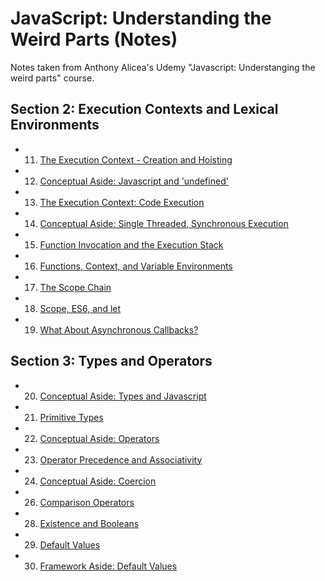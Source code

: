 # JavaScript: Understanding the Weird Parts (Notes)

Notes taken from Anthony Alicea's Udemy "Javascript: Understanging the weird parts" course.

## Section 2: Execution Contexts and Lexical Environments

-   11. [The Execution Context - Creation and Hoisting](s2-11-creation-and-hoisting)

-   12. [Conceptual Aside: Javascript and 'undefined'](s2-12-js-and-undefined/README.md)

-   13. [The Execution Context: Code Execution](s2-13-code-execution)

-   14. [Conceptual Aside: Single Threaded, Synchronous Execution](s2-14-single-threaded-sync-exec)

-   15. [Function Invocation and the Execution Stack](s2-15-execution-stack)

-   16. [Functions, Context, and Variable Environments](s2-16-fun-context-var-env)

-   17. [The Scope Chain](s2-17-scope-chain)

-   18. [Scope, ES6, and let](s2-18-scope-es6-let)

-   19. [What About Asynchronous Callbacks?](s2-19-async-callbacks)

## Section 3: Types and Operators

-   20. [Conceptual Aside: Types and Javascript](s3-20-types-js)

-   21. [Primitive Types](s3-21-primitive-types)

-   22. [Conceptual Aside: Operators](s3-22-operators)

-   23. [Operator Precedence and Associativity](s3-23-procedence-associativity)

-   24. [Conceptual Aside: Coercion](s3-24-coercion)

-   26. [Comparison Operators](s3-26-comparison-operators)

-   28. [Existence and Booleans](s3-28-existence-booleans)

-   29. [Default Values](s3-29-default-values)

-   30. [Framework Aside: Default Values](s3-30-framework-aside-def-vals)
